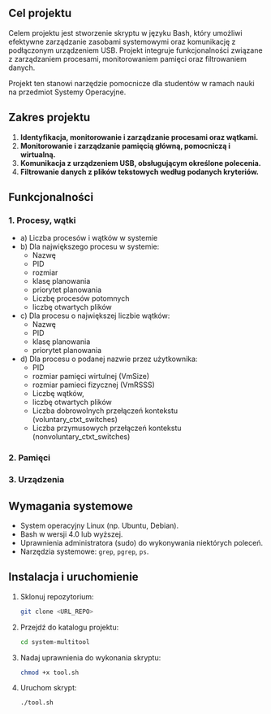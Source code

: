 ## Cel projektu
Celem projektu jest stworzenie skryptu w języku Bash, który umożliwi efektywne zarządzanie zasobami systemowymi oraz komunikację z podłączonym urządzeniem USB. Projekt integruje funkcjonalności związane z zarządzaniem procesami, monitorowaniem pamięci oraz filtrowaniem danych.

Projekt ten stanowi narzędzie pomocnicze dla studentów w ramach nauki na przedmiot Systemy Operacyjne.

## Zakres projektu
1. **Identyfikacja, monitorowanie i zarządzanie procesami oraz wątkami.**
2. **Monitorowanie i zarządzanie pamięcią główną, pomocniczą i wirtualną.**
3. **Komunikacja z urządzeniem USB, obsługującym określone polecenia.**
4. **Filtrowanie danych z plików tekstowych według podanych kryteriów.**

## Funkcjonalności

### 1. Procesy, wątki
- a) Liczba procesów i wątków w systemie
- b) Dla największego procesu w systemie:
   - Nazwę
   - PID
   - rozmiar
   - klasę planowania
   - priorytet planowania
   - Liczbę procesów potomnych
   - liczbę otwartych plików
- c) Dla procesu o największej liczbie wątków:
   - Nazwę
   - PID
   - klasę planowania
   - priorytet planowania
- d) Dla procesu o podanej nazwie przez użytkownika:
   - PID
   - rozmiar pamięci wirtulnej (VmSize)
   - rozmiar pamieci fizycznej (VmRSSS)
   - Liczbę wątków,
   - liczbę otwartych plików
   - Liczba dobrowolnych przełączeń kontekstu (voluntary_ctxt_switches)
   - Liczba przymusowych przełączeń kontekstu (nonvoluntary_ctxt_switches)

### 2. Pamięci

### 3. Urządzenia

## Wymagania systemowe
- System operacyjny Linux (np. Ubuntu, Debian).
- Bash w wersji 4.0 lub wyższej.
- Uprawnienia administratora (sudo) do wykonywania niektórych poleceń.
- Narzędzia systemowe: `grep`, `pgrep`, `ps`.

## Instalacja i uruchomienie
1. Sklonuj repozytorium:
   ```bash
   git clone <URL_REPO>
   ```
2. Przejdź do katalogu projektu:
   ```bash
   cd system-multitool
   ```
3. Nadaj uprawnienia do wykonania skryptu:
   ```bash
   chmod +x tool.sh
   ```
4. Uruchom skrypt:
   ```bash
   ./tool.sh
   ```
